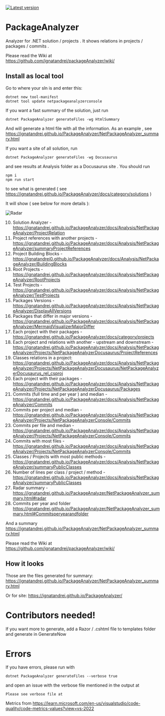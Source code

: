 [![Latest version](https://img.shields.io/nuget/v/netpackageanalyzerconsole.svg)](https://www.nuget.org/packages/netpackageanalyzerconsole)

# PackageAnalyzer

Analyzer for .NET solution / projects .  It shows relations in projects / packages / commits .

Please read the Wiki at https://github.com/ignatandrei/packageAnalyzer/wiki/ 

## Install as local tool

Go to where your sln is and enter this:

```
dotnet new tool-manifest
dotnet tool update netpackageanalyzerconsole
```

If you want a fast summary of the solution, just run

```
dotnet PackageAnalyzer generateFiles -wg HtmlSummary
```

And will generate a html file with all the information.  As an example , see https://ignatandrei.github.io/PackageAnalyzer/NetPackageAnalyzer_summary.html



If you want a site of all solution, run

```
dotnet PackageAnalyzer generateFiles -wg Docusaurus
```

and see results at Analysis folder as a Docusaurus site . You should run

```
npm i
npm run start
```

to see what is generated ( see https://ignatandrei.github.io/PackageAnalyzer/docs/category/solutions )


It will show ( see below for more details ):

![Radar](https://raw.githubusercontent.com/wiki/ignatandrei/PackageAnalyzer/images/radar.png)



10. Solution Analyzer - https://ignatandrei.github.io/PackageAnalyzer/docs/Analysis/NetPackageAnalyzer/ProjectRelation
15. Project references with another projects - https://ignatandrei.github.io/PackageAnalyzer/docs/Analysis/NetPackageAnalyzer/summaryProjectReferences
20. Project Building Blocks - https://ignatandrei0.github.io/PackageAnalyzer/docs/Analysis/NetPackageAnalyzer/BuildingBlocks
30. Root Projects - https://ignatandrei.github.io/PackageAnalyzer/docs/Analysis/NetPackageAnalyzer/RootProjects
40. Test Projects - https://ignatandrei.github.io/PackageAnalyzer/docs/Analysis/NetPackageAnalyzer/TestProjects
50. Packages Versions - https://ignatandrei.github.io/PackageAnalyzer/docs/Analysis/NetPackageAnalyzer/DisplayAllVersions
60. Packages that differ in major versions  -  https://ignatandrei.github.io/PackageAnalyzer/docs/Analysis/NetPackageAnalyzer/MermaidVisualizerMajorDiffer 
70. Each project with their packages - https://ignatandrei.github.io/PackageAnalyzer/docs/category/projects
80. Each project and relations with another - upstream and downstream - https://ignatandrei.github.io/PackageAnalyzer/docs/Analysis/NetPackageAnalyzer/Projects/NetPackageAnalyzerDocusaurus/ProjectReferences
85. Classes relations in a project: https://ignatandrei.github.io/PackageAnalyzer/docs/Analysis/NetPackageAnalyzer/Projects/NetPackageAnalyzerDocusaurus/NetPackageAnalyzerDocusaurus_rel_csproj
90. Each project with their packages - https://ignatandrei.github.io/PackageAnalyzer/docs/Analysis/NetPackageAnalyzer/Projects/NetPackageAnalyzerDocusaurus/Packages
110. Commits (full time and per year ) and median - https://ignatandrei.github.io/PackageAnalyzer/docs/Analysis/NetPackageAnalyzer/Commits
120. Commits per project and median - https://ignatandrei.github.io/PackageAnalyzer/docs/Analysis/NetPackageAnalyzer/Projects/NetPackageAnalyzerConsole/Commits
130. Commits per file and median - https://ignatandrei.github.io/PackageAnalyzer/docs/Analysis/NetPackageAnalyzer/Projects/NetPackageAnalyzerConsole/Commits
140. Commits with most files -  https://ignatandrei.github.io/PackageAnalyzer/docs/Analysis/NetPackageAnalyzer/Projects/NetPackageAnalyzerConsole/Commits
150. Classes / Projects with most public methods - https://ignatandrei.github.io/PackageAnalyzer/docs/Analysis/NetPackageAnalyzer/summaryPublicClasses
160. Number of lines per class / project / method - https://ignatandrei.github.io/PackageAnalyzer/docs/Analysis/NetPackageAnalyzer/summaryPublicClasses
170. Radar summary - https://ignatandrei.github.io/PackageAnalyzer/NetPackageAnalyzer_summary.html#radar
180. Commits per year and folder https://ignatandrei.github.io/PackageAnalyzer/NetPackageAnalyzer_summary.html#Commitsperyearandfolder


And a summary https://ignatandrei.github.io/PackageAnalyzer/NetPackageAnalyzer_summary.html


Please read the Wiki at https://github.com/ignatandrei/packageAnalyzer/wiki/ 


## How it looks

Those are the files generated for summary:
https://ignatandrei.github.io/PackageAnalyzer/NetPackageAnalyzer_summary.html

Or for site:
https://ignatandrei.github.io/PackageAnalyzer/



# Contributors needed!

If you want more to generate, add a Razor / .cshtml file to templates folder and generate in GenerateNow

# Errors

If you have errors, please run with 

```
dotnet PackageAnalyzer generateFiles --verbose true 
```

and open an issue with the verbose file mentioned in the output at 

```
Please see verbose file at
```

Metrics from https://learn.microsoft.com/en-us/visualstudio/code-quality/code-metrics-values?view=vs-2022 